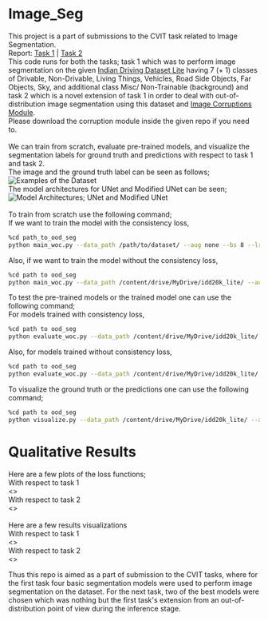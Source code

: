 # Image_Seg
This project is a part of submissions to the CVIT task related to Image Segmentation.<br>
Report: [Task 1](https://drive.google.com/drive/folders/1tfWXMDAD7OLHQasNGLo6mglzh-izk4EP?usp=sharing) | [Task 2](https://drive.google.com/drive/folders/1tfWXMDAD7OLHQasNGLo6mglzh-izk4EP?usp=sharing) <br>
This code runs for both the tasks; task 1 which was to perform image segmentation on the given [Indian Driving Dataset Lite](https://idd.insaan.iiit.ac.in/evaluation/ncvgip19/) having 7 (+ 1) classes of Drivable, Non-Drivable, Living Things, Vehicles, Road Side Objects, Far Objects, Sky, and additional class Misc/ Non-Trainable (background) and task 2 which is a novel extension of task 1 in order to deal with out-of-distribution image segmentation using this dataset and [Image Corruptions Module](https://github.com/bethgelab/imagecorruptions.git). <br>
Please download the corruption module inside the given repo if you need to. 
<br>
<br>
We can train from scratch, evaluate pre-trained models, and visualize the segmentation labels for ground truth and predictions with respect to task 1 and task 2.
<br>
The image and the ground truth label can be seen as follows;
![Examples of the Dataset](https://github.com/vedang-04/Image_Seg/imgs/fig_2)
<br>
The model architectures for UNet and Modified UNet can be seen;
![Model Architectures; UNet and Modified UNet](https://github.com/vedang-04/Image_Seg/imgs/model_arch)
<br>
<br>
To train from scratch use the following command;
<br>
If we want to train the model with the consistency loss,
<br>
```bash
%cd path_to_ood_seg
python main_woc.py --data_path /path/to/dataset/ --aug none --bs 8 --lr 0.0001 --epochs 30 --model vgg_unet1
```
Also, if we want to train the model without the consistency loss,<br>
```bash
%cd path to ood_seg
python main_woc.py --data_path /content/drive/MyDrive/idd20k_lite/ --aug none --bs 8 --lr 0.0001 --epochs 30 --model vgg_unet1
```
To test the pre-trained models or the trained model one can use the following command;
<br>
For models trained with consistency loss,
```bash
%cd path to ood_seg
python evaluate_woc.py --data_path /content/drive/MyDrive/idd20k_lite/ --aug none --model vgg_unet1
```
Also, for models trained without consistency loss,<br>
```bash
%cd path to ood_seg
python evaluate_woc.py --data_path /content/drive/MyDrive/idd20k_lite/ --aug none --model vgg_unet1
```
To visualize the ground truth or the predictions one can use the following command;<br>
```bash
%cd path to ood_seg
python visualize.py --data_path /content/drive/MyDrive/idd20k_lite/ --aug none --corr 0 --is_pred 0 --img_num 0 --model vgg_segnet1 --is_woc 0 --is_plot_model 0 
```
# Qualitative Results
Here are a few plots of the loss functions;<br>
With respect to task 1 <br>
<><br>
With respect to task 2<br>
<><br>
<br>
Here are a few results visualizations<br>
With respect to task 1 <br>
<><br>
With respect to task 2<br>
<><br>

Thus this repo is aimed as a part of submission to the CVIT tasks, where for the first task four basic segmentation models were used to perform image segmentation on the dataset. For the next task, two of the best models were chosen which was nothing but the first task's extension from an out-of-distribution point of view during the inference stage. <br>
